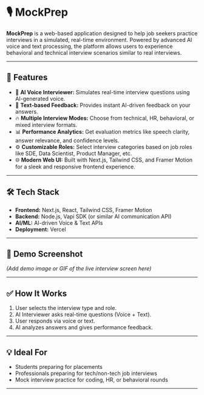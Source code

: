 # 🎙️ MockPrep
**MockPrep** is a web-based application designed to help job seekers practice interviews in a simulated, real-time environment. Powered by advanced AI voice and text processing, the platform allows users to experience behavioral and technical interview scenarios similar to real interviews.

---

## 🚀 Features

- 🎤 **AI Voice Interviewer:** Simulates real-time interview questions using AI-generated voice.
- 📝 **Text-based Feedback:** Provides instant AI-driven feedback on your answers.
- 🔥 **Multiple Interview Modes:** Choose from technical, HR, behavioral, or mixed interview formats.
- 📊 **Performance Analytics:** Get evaluation metrics like speech clarity, answer relevance, and confidence levels.
- ⚙️ **Customizable Roles:** Select interview categories based on job roles like SDE, Data Scientist, Product Manager, etc.
- 🌐 **Modern Web UI:** Built with Next.js, Tailwind CSS, and Framer Motion for a sleek and responsive frontend experience.

---

## 🛠️ Tech Stack

- **Frontend:** Next.js, React, Tailwind CSS, Framer Motion
- **Backend:** Node.js, Vapi SDK (or similar AI communication API)
- **AI/ML:** AI-driven Voice & Text APIs
- **Deployment:** Vercel

---

## 📸 Demo Screenshot

*_(Add demo image or GIF of the live interview screen here)_*

---

## ✅ How It Works

1. User selects the interview type and role.
2. AI Interviewer asks real-time questions (Voice + Text).
3. User responds via voice or text.
4. AI analyzes answers and gives performance feedback.

---

## 💡 Ideal For

- Students preparing for placements
- Professionals preparing for tech/non-tech job interviews
- Mock interview practice for coding, HR, or behavioral rounds

---


